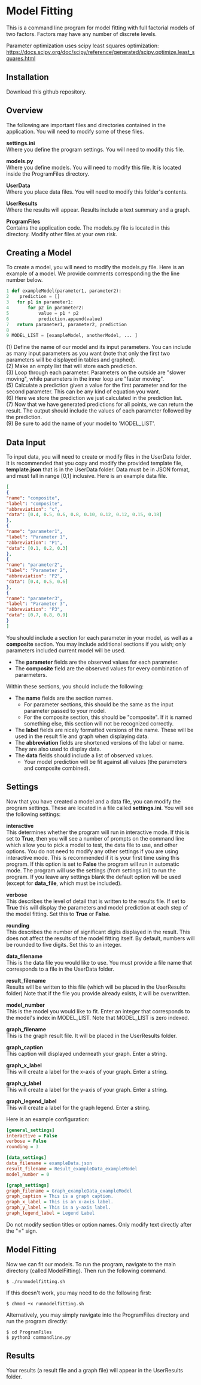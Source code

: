 # Model Fitting 

This is a command line program for model fitting with full factorial models of two factors. Factors may have any number of discrete levels. 

Parameter optimization uses scipy least squares optimization: 
https://docs.scipy.org/doc/scipy/reference/generated/scipy.optimize.least_squares.html 


## Installation 

Download this github repository. 

## Overview 

The following are important files and directories contained in the application. You will need to modify some of these files. 

**settings.ini**  
Where you define the program settings. You will need to modify this file. 

**models.py**  
Where you define models. You will need to modify this file. It is located inside the ProgramFiles directory.  

**UserData**   
Where you place data files. You will need to modify this folder's contents. 

**UserResults**   
Where the results will appear. Results include a text summary and a graph.

**ProgramFiles**  
Contains the application code. The models.py file is located in this directory. Modify other files at your own risk. 

## Creating a Model 

To create a model, you will need to modify the models.py file. Here is an example of a model. We provide comments corresponding the the line number below.  

```python
1 def exampleModel(parameter1, parameter2): 
2    prediction = []
3	for p1 in parameter1:
4		for p2 in parameter2:
5			value = p1 * p2 
6			prediction.append(value)	
7	return parameter1, parameter2, prediction 
8	
9 MODEL_LIST = [exampleModel, anotherModel, ... ] 
```

(1) Define the name of our model and its input parameters. You can include as many input parameters as you want (note that only the first two parameters will be displayed in tables and graphed).  
(2) Make an empty list that will store each prediction.   
(3) Loop through each parameter. Parameters on the outside are "slower moving", while parameters in the inner loop are "faster moving".   
(5) Calculate a prediction given a value for the first parameter and for the second parameter. This can be any kind of equation you want.  
(6) Here we store the prediction we just calculated in the prediction list.  
(7) Now that we have generated predictions for all points, we can return the result. The output should include the values of each parameter followed by the prediction.     
(9) Be sure to add the name of your model to 'MODEL_LIST'. 


## Data Input 

To input data, you will need to create or modify files in the UserData folder. It is recommended that you copy and modify the provided template file, **template.json** that is in the UserData folder. Data must be in JSON format, and must fall in range [0,1] inclusive. Here is an example data file. 

```json
[
{
"name": "composite", 
"label": "composite", 
"abbreviation": "c", 
"data": [0.4, 0.5, 0.6, 0.8, 0.10, 0.12, 0.12, 0.15, 0.18]
},
{
"name": "parameter1", 
"label": "Parameter 1", 
"abbreviation": "P1", 
"data": [0.1, 0.2, 0.3]
},
{
"name": "parameter2",
"label": "Parameter 2", 
"abbreviation": "P2",  
"data": [0.4, 0.5, 0.6]
},
{
"name": "parameter3", 
"label": "Parameter 3", 
"abbreviation": "P3", 
"data": [0.7, 0.8, 0.9]
}
]
```

You should include a section for each parameter in your model, as well as a **composite** section. You may include additional sections if you wish; only parameters included current model will be used. 

* The **parameter** fields are the observed values for each parameter. 
* The **composite** field are the observed values for every combination of pararmeters. 

Within these sections, you should include the following: 

* The **name** fields are the section names. 
    * For parameter sections, this should be the same as the input parameter passed to your model.
    * For the composite section, this should be "composite". If it is named something else, this section will not be recognized correctly. 
* The **label** fields are nicely formatted versions of the name. These will be used in the result file and graph when displaying data. 
* The **abbreviation** fields are shortened versions of the label or name. They are also used to display data. 
* The **data** fields should include a list of observed values. 
    * Your model prediction will be fit against all values (the parameters and composite combined). 
    
## Settings

Now that you have created a model and a data file, you can modify the program settings. These are located in a file called **settings.ini**. You will see the following settings: 

**interactive**  
This determines whether the program will run in interactive mode. If this is set to **True**, then you will see a number of prompts on the command line which allow you to pick a model to test, the data file to use, and other options. You do not need to modify any other settings if you are using interactive mode. This is recommended if it is your first time using this program. If this option is set to **False** the program will run in automatic mode. The program will use the settings (from settings.ini) to run the program. If you leave any settings blank the default option will be used (except for **data_file**, which must be included). 

**verbose**   
This describes the level of detail that is written to the results file. If set to **True** this will display the parameters and model prediction at each step of the model fitting. Set this to **True** or **False**. 

**rounding**  
This describes the number of significant digits displayed in the result. This does not affect the results of the model fitting itself. By default, numbers will be rounded to five digits. Set this to an integer. 

**data_filename**   
This is the data file you would like to use. You must provide a file name that corresponds to a file in the UserData folder. 

**result_filename**   
Results will be written to this file (which will be placed in the UserResults folder) Note that if the file you provide already exists, it will be overwritten. 

**model_number**  
This is the model you would like to fit. Enter an integer that corresponds to the model's index in MODEL_LIST. Note that MODEL_LIST is zero indexed. 

**graph_filename**  
This is the graph result file. It will be placed in the UserResults folder. 

**graph_caption**  
This caption will displayed underneath your graph. Enter a string.  

**graph_x_label**  
This will create a label for the x-axis of your graph. Enter a string. 

**graph_y_label**  
This will create a label for the y-axis of your graph. Enter a string. 

**graph_legend_label**  
This will create a label for the graph legend. Enter a string. 

Here is an example configuration: 
```ini
[general_settings]
interactive = False
verbose = False
rounding = 3

[data_settings]
data_filename = exampleData.json
result_filename = Result_exampleData_exampleModel
model_number = 0

[graph_settings]
graph_filename = Graph_exampleData_exampleModel
graph_caption = This is a graph caption. 
graph_x_label = This is an x-axis label. 
graph_y_label = This is a y-axis label. 
graph_legend_label = Legend Label

```

Do not modify section titles or option names. Only modify text directly after the "=" sign. 

## Model Fitting

Now we can fit our models. To run the program, navigate to the main directory (called ModelFitting). Then run the following command. 

```
$ ./runmodelfitting.sh
```
If this doesn't work, you may need to do the following first: 
```
$ chmod +x runmodelfitting.sh
```

Alternatively, you may simply navigate into the ProgramFiles directory and run the program directly:
```
$ cd ProgramFiles
$ python3 commandline.py
```

## Results 

Your results (a result file and a graph file) will appear in the UserResults folder. 


